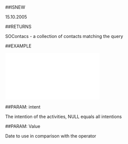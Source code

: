 
##ISNEW

15.10.2005


##RETURNS

SOContacs - a collection of contacts matching the query


##EXAMPLE



![](..\..\Examples\vbs\SOFind.ContactsWithLastCompletedActivity.vbs.txt)


##PARAM: intent

The intention of the activities, NULL equals all intentions


##PARAM: Value

Date to use in comparison with the operator

